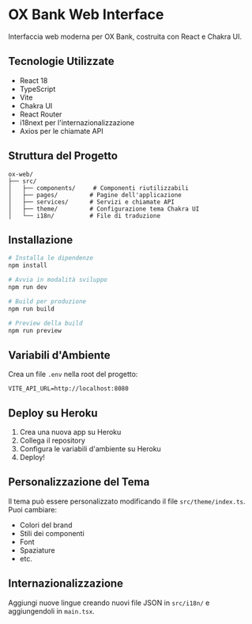 # OX Bank Web Interface

Interfaccia web moderna per OX Bank, costruita con React e Chakra UI.

## Tecnologie Utilizzate

- React 18
- TypeScript
- Vite
- Chakra UI
- React Router
- i18next per l'internazionalizzazione
- Axios per le chiamate API

## Struttura del Progetto

```
ox-web/
├── src/
│   ├── components/     # Componenti riutilizzabili
│   ├── pages/         # Pagine dell'applicazione
│   ├── services/      # Servizi e chiamate API
│   ├── theme/         # Configurazione tema Chakra UI
│   └── i18n/          # File di traduzione
```

## Installazione

```bash
# Installa le dipendenze
npm install

# Avvia in modalità sviluppo
npm run dev

# Build per produzione
npm run build

# Preview della build
npm run preview
```

## Variabili d'Ambiente

Crea un file `.env` nella root del progetto:

```env
VITE_API_URL=http://localhost:8080
```

## Deploy su Heroku

1. Crea una nuova app su Heroku
2. Collega il repository
3. Configura le variabili d'ambiente su Heroku
4. Deploy!

## Personalizzazione del Tema

Il tema può essere personalizzato modificando il file `src/theme/index.ts`. Puoi cambiare:

- Colori del brand
- Stili dei componenti
- Font
- Spaziature
- etc.

## Internazionalizzazione

Aggiungi nuove lingue creando nuovi file JSON in `src/i18n/` e aggiungendoli in `main.tsx`.
